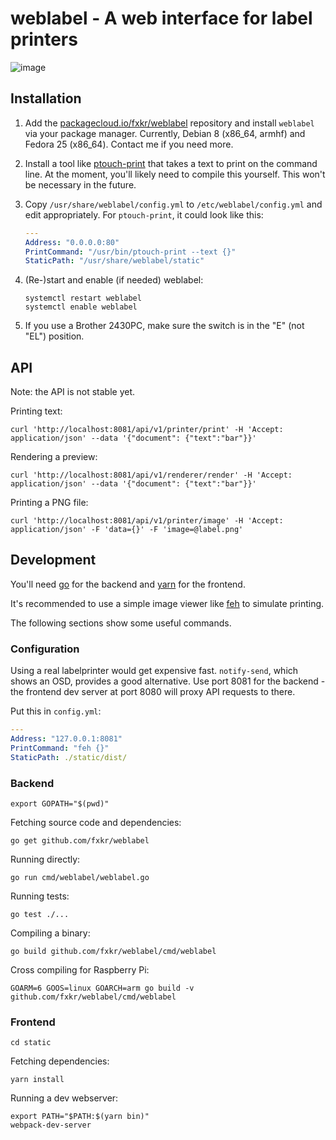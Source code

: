 # weblabel - A web interface for label printers

![image](https://cloud.githubusercontent.com/assets/389616/25075287/7a33bc96-2311-11e7-91b2-8dedc52a7c8b.png)


## Installation

1. Add the [packagecloud.io/fxkr/weblabel](https://packagecloud.io/fxkr/weblabel/install) repository and install `weblabel` via your package manager. Currently, Debian 8 (x86_64, armhf) and Fedora 25 (x86_64). Contact me if you need more.

2. Install a tool like [ptouch-print](https://github.com/dradermacher/ptouch-print) that takes a text to print on the command line. At the moment, you'll likely need to compile this yourself. This won't be necessary in the future.

3. Copy `/usr/share/weblabel/config.yml` to `/etc/weblabel/config.yml` and edit appropriately. For `ptouch-print`, it could look like this:

    ```yaml
    ---
    Address: "0.0.0.0:80"
    PrintCommand: "/usr/bin/ptouch-print --text {}"
    StaticPath: "/usr/share/weblabel/static"
    ```

4. (Re-)start and enable (if needed) weblabel:

    ```
    systemctl restart weblabel
    systemctl enable weblabel
    ```

5. If you use a Brother 2430PC, make sure the switch is in the "E" (not "EL") position.


## API

Note: the API is not stable yet.

Printing text:

```
curl 'http://localhost:8081/api/v1/printer/print' -H 'Accept: application/json' --data '{"document": {"text":"bar"}}'
```

Rendering a preview:

```
curl 'http://localhost:8081/api/v1/renderer/render' -H 'Accept: application/json' --data '{"document": {"text":"bar"}}'
```

Printing a PNG file:

```
curl 'http://localhost:8081/api/v1/printer/image' -H 'Accept: application/json' -F 'data={}' -F 'image=@label.png'
```


## Development

You'll need [go](https://golang.org/) for the backend and  [yarn](https://yarnpkg.com/lang/en/) for the frontend.

It's recommended to use a simple image viewer like [feh](https://feh.finalrewind.org/) to simulate printing.

The following sections show some useful commands.

### Configuration

Using a real labelprinter would get expensive fast. `notify-send`, which shows an OSD, provides a good alternative. Use port 8081 for the backend - the frontend dev server at port 8080 will proxy API requests to there.

Put this in `config.yml`:


```yaml
---
Address: "127.0.0.1:8081"
PrintCommand: "feh {}"
StaticPath: ./static/dist/
```

### Backend

```
export GOPATH="$(pwd)"
```

Fetching source code and dependencies:

```
go get github.com/fxkr/weblabel
```

Running directly:
```
go run cmd/weblabel/weblabel.go
```

Running tests:
```
go test ./...
```

Compiling a binary:
```
go build github.com/fxkr/weblabel/cmd/weblabel
```

Cross compiling for Raspberry Pi:
```
GOARM=6 GOOS=linux GOARCH=arm go build -v github.com/fxkr/weblabel/cmd/weblabel
```

### Frontend

```
cd static
```

Fetching dependencies:
```
yarn install 
```

Running a dev webserver:
```
export PATH="$PATH:$(yarn bin)"
webpack-dev-server
```
